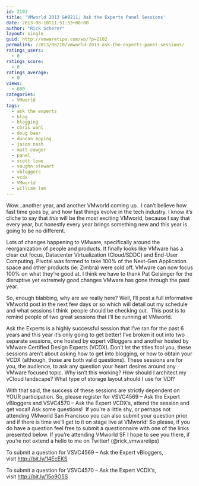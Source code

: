 ```yaml
---
id: 2102
title: 'VMworld 2013 &#8211; Ask the Experts Panel Sessions'
date: 2013-08-10T11:51:53+00:00
author: "Rick Scherer"
layout: single
guid: http://vmwaretips.com/wp/?p=2102
permalink: /2013/08/10/vmworld-2013-ask-the-experts-panel-sessions/
ratings_users:
  - 0
ratings_score:
  - 0
ratings_average:
  - 0
views:
  - 680
categories:
  - VMworld
tags:
  - ask the experts
  - blog
  - blogging
  - chris wahl
  - doug baer
  - duncan epping
  - jason nash
  - matt cowger
  - panel
  - scott lowe
  - vaughn stewart
  - vbloggers
  - vcdx
  - VMworld
  - william lam
---
```

Wow&#8230;another year, and another VMworld coming up.  I can&#8217;t believe how fast time goes by, and how fast things evolve in the tech industry. I know it&#8217;s cliche to say that _this_ will be the most exciting VMworld, because I say that every year, but honestly every year brings something new and this year is going to be no different.

Lots of changes happening to VMware, specifically around the reorganization of people and products. It finally looks like VMware has a clear cut focus, Datacenter Virtualization (Cloud/SDDC) and End-User Computing. Pivotal was formed to take 100% of the Next-Gen Application space and other products (ie: Zimbra) were sold off. VMware can now focus 100% on what they&#8217;re good at. I think we have to thank Pat Gelsinger for the disruptive yet extremely good changes VMware has gone through the past year.

So, enough blabbing, why are we really here? Well, I&#8217;ll post a full informative VMworld post in the next few days or so which will detail out my schedule and what sessions I think  people should be checking out.  This post is to remind people of two great sessions that I&#8217;ll be running at VMworld.

Ask the Experts is a highly successful session that I&#8217;ve ran for the past 6 years and this year it&#8217;s only going to get better! I&#8217;ve broken it out into two separate sessions, one hosted by expert vBloggers and another hosted by VMware Certified Design Experts (VCDX). Don&#8217;t let the titles fool you, these sessions aren&#8217;t about asking how to get into blogging, or how to obtain your VCDX (although, those are both valid questions). These sessions are for you, the audience, to ask any question your heart desires around any VMware focused topic. Why isn&#8217;t this working? How should I architect my vCloud landscape? What type of storage layout should I use for VDI?

With that said, the success of these sessions are strictly dependent on YOUR participation. So, please register for VSVC4569 &#8211; Ask the Expert vBloggers and VSVC4570 &#8211; Ask the Expert VCDX&#8217;s, attend the session and get vocal! Ask some questions!  If you&#8217;re a little shy, or perhaps not attending VMworld San Francisco you can also submit your question prior and if there is time we&#8217;ll get to it on stage live at VMworld! So please, if you do have a question feel free to submit a questionnaire with one of the links presented below. If you&#8217;re attending VMworld SF I hope to see you there, if you&#8217;re not extend a hello to me on Twitter! (@rick_vmwaretips)

To submit a question for VSVC4569 &#8211; Ask the Expert vBloggers, visit <a href="http://bit.ly/14EcEKS" target="_blank">http://bit.ly/14EcEKS</a>

To submit a question for VSVC4570 &#8211; Ask the Expert VCDX&#8217;s, visit <a href="http://bit.ly/15o9O5S" target="_blank">http://bit.ly/15o9O5S</a>